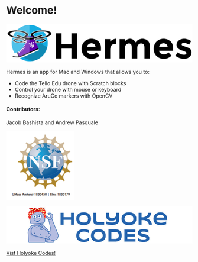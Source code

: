 # Welcome!

![](.gitbook/assets/hermes-logo.png)

Hermes is an app for Mac and Windows that allows you to:

* Code the Tello Edu drone with Scratch blocks
* Control your drone with mouse or keyboard
* Recognize AruCo markers with OpenCV

#### Contributors:

Jacob Bashista and Andrew Pasquale

![This work is partially funded by NSF grant 1830179.](.gitbook/assets/nsf.png)

![](.gitbook/assets/hc-logo-900x180.jpg)

[Vist Holyoke Codes!](https://holyokecodes.org)

